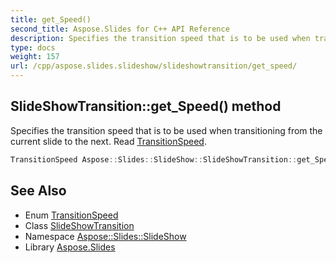```yaml
---
title: get_Speed()
second_title: Aspose.Slides for C++ API Reference
description: Specifies the transition speed that is to be used when transitioning from the current slide to the next. Read TransitionSpeed.
type: docs
weight: 157
url: /cpp/aspose.slides.slideshow/slideshowtransition/get_speed/
---
```

## SlideShowTransition::get_Speed() method


Specifies the transition speed that is to be used when transitioning from the current slide to the next. Read [TransitionSpeed](../../transitionspeed/).

```cpp
TransitionSpeed Aspose::Slides::SlideShow::SlideShowTransition::get_Speed() override
```

## See Also

* Enum [TransitionSpeed](../transitionspeed/)
* Class [SlideShowTransition](./)
* Namespace [Aspose::Slides::SlideShow](../)
* Library [Aspose.Slides](../../)